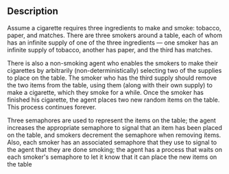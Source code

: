 ## Description

Assume a cigarette requires three ingredients to make and smoke: tobacco, paper, and matches. There are three smokers around a table, each of whom has an infinite supply of one of the three ingredients — one smoker has an infinite supply of tobacco, another has paper, and the third has matches.

There is also a non-smoking agent who enables the smokers to make their cigarettes by arbitrarily (non-deterministically) selecting two of the supplies to place on the table. The smoker who has the third supply should remove the two items from the table, using them (along with their own supply) to make a cigarette, which they smoke for a while. Once the smoker has finished his cigarette, the agent places two new random items on the table. This process continues forever.

Three semaphores are used to represent the items on the table; the agent increases the appropriate semaphore to signal that an item has been placed on the table, and smokers decrement the semaphore when removing items. Also, each smoker has an associated semaphore that they use to signal to the agent that they are done smoking; the agent has a process that waits on each smoker's semaphore to let it know that it can place the new items on the table

